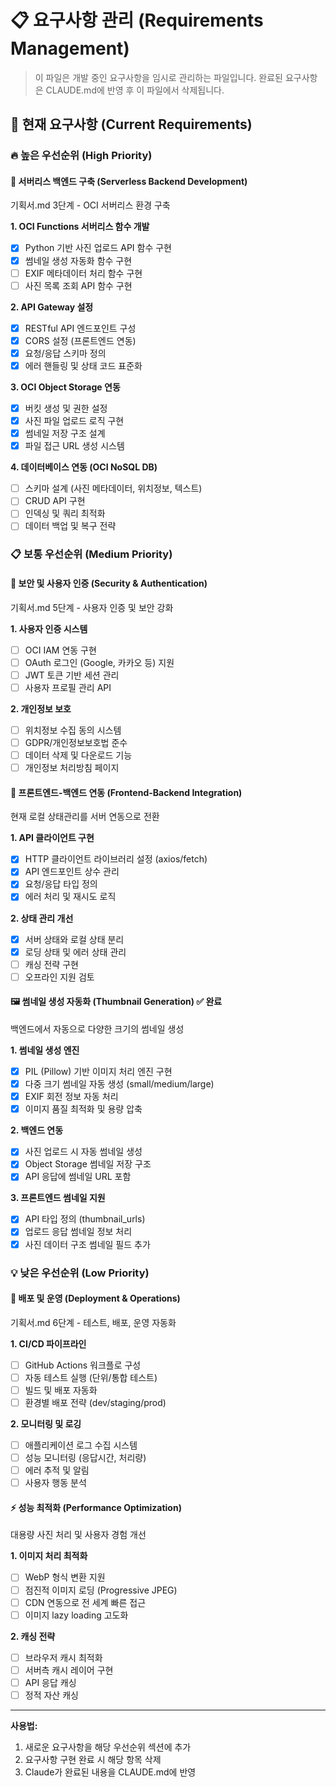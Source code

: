 # 📋 요구사항 관리 (Requirements Management)

> 이 파일은 개발 중인 요구사항을 임시로 관리하는 파일입니다.
> 완료된 요구사항은 CLAUDE.md에 반영 후 이 파일에서 삭제됩니다.

## 📌 현재 요구사항 (Current Requirements)

### 🔥 높은 우선순위 (High Priority)
<!-- 긴급하게 처리해야 할 요구사항들 -->

#### 🚀 서버리스 백엔드 구축 (Serverless Backend Development)
기획서.md 3단계 - OCI 서버리스 환경 구축

**1. OCI Functions 서버리스 함수 개발**
- [x] Python 기반 사진 업로드 API 함수 구현
- [x] 썸네일 생성 자동화 함수 구현
- [ ] EXIF 메타데이터 처리 함수 구현
- [ ] 사진 목록 조회 API 함수 구현

**2. API Gateway 설정**
- [x] RESTful API 엔드포인트 구성
- [x] CORS 설정 (프론트엔드 연동)
- [x] 요청/응답 스키마 정의
- [x] 에러 핸들링 및 상태 코드 표준화

**3. OCI Object Storage 연동**
- [x] 버킷 생성 및 권한 설정
- [x] 사진 파일 업로드 로직 구현
- [x] 썸네일 저장 구조 설계
- [x] 파일 접근 URL 생성 시스템

**4. 데이터베이스 연동 (OCI NoSQL DB)**
- [ ] 스키마 설계 (사진 메타데이터, 위치정보, 텍스트)
- [ ] CRUD API 구현
- [ ] 인덱싱 및 쿼리 최적화
- [ ] 데이터 백업 및 복구 전략

### 📋 보통 우선순위 (Medium Priority)
<!-- 일반적인 기능 개선 및 추가 요구사항들 -->

#### 🔐 보안 및 사용자 인증 (Security & Authentication)
기획서.md 5단계 - 사용자 인증 및 보안 강화

**1. 사용자 인증 시스템**
- [ ] OCI IAM 연동 구현
- [ ] OAuth 로그인 (Google, 카카오 등) 지원
- [ ] JWT 토큰 기반 세션 관리
- [ ] 사용자 프로필 관리 API

**2. 개인정보 보호**
- [ ] 위치정보 수집 동의 시스템
- [ ] GDPR/개인정보보호법 준수
- [ ] 데이터 삭제 및 다운로드 기능
- [ ] 개인정보 처리방침 페이지

#### 🔧 프론트엔드-백엔드 연동 (Frontend-Backend Integration)
현재 로컬 상태관리를 서버 연동으로 전환

**1. API 클라이언트 구현**
- [x] HTTP 클라이언트 라이브러리 설정 (axios/fetch)
- [x] API 엔드포인트 상수 관리
- [x] 요청/응답 타입 정의
- [x] 에러 처리 및 재시도 로직

**2. 상태 관리 개선**
- [x] 서버 상태와 로컬 상태 분리
- [x] 로딩 상태 및 에러 상태 관리
- [ ] 캐싱 전략 구현
- [ ] 오프라인 지원 검토

#### 🖼️ 썸네일 생성 자동화 (Thumbnail Generation) ✅ 완료
백엔드에서 자동으로 다양한 크기의 썸네일 생성

**1. 썸네일 생성 엔진**
- [x] PIL (Pillow) 기반 이미지 처리 엔진 구현
- [x] 다중 크기 썸네일 자동 생성 (small/medium/large)
- [x] EXIF 회전 정보 자동 처리
- [x] 이미지 품질 최적화 및 용량 압축

**2. 백엔드 연동**
- [x] 사진 업로드 시 자동 썸네일 생성
- [x] Object Storage 썸네일 저장 구조
- [x] API 응답에 썸네일 URL 포함

**3. 프론트엔드 썸네일 지원**
- [x] API 타입 정의 (thumbnail_urls)
- [x] 업로드 응답 썸네일 정보 처리
- [x] 사진 데이터 구조 썸네일 필드 추가

### 💡 낮은 우선순위 (Low Priority)
<!-- 나중에 고려해볼 수 있는 요구사항들 -->

#### 🚢 배포 및 운영 (Deployment & Operations)
기획서.md 6단계 - 테스트, 배포, 운영 자동화

**1. CI/CD 파이프라인**
- [ ] GitHub Actions 워크플로 구성
- [ ] 자동 테스트 실행 (단위/통합 테스트)
- [ ] 빌드 및 배포 자동화
- [ ] 환경별 배포 전략 (dev/staging/prod)

**2. 모니터링 및 로깅**
- [ ] 애플리케이션 로그 수집 시스템
- [ ] 성능 모니터링 (응답시간, 처리량)
- [ ] 에러 추적 및 알림
- [ ] 사용자 행동 분석

#### ⚡ 성능 최적화 (Performance Optimization)
대용량 사진 처리 및 사용자 경험 개선

**1. 이미지 처리 최적화**
- [ ] WebP 형식 변환 지원
- [ ] 점진적 이미지 로딩 (Progressive JPEG)
- [ ] CDN 연동으로 전 세계 빠른 접근
- [ ] 이미지 lazy loading 고도화

**2. 캐싱 전략**
- [ ] 브라우저 캐시 최적화
- [ ] 서버측 캐시 레이어 구현
- [ ] API 응답 캐싱
- [ ] 정적 자산 캐싱

---
**사용법:**
1. 새로운 요구사항을 해당 우선순위 섹션에 추가
2. 요구사항 구현 완료 시 해당 항목 삭제
3. Claude가 완료된 내용을 CLAUDE.md에 반영
